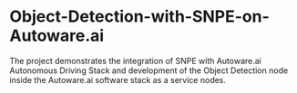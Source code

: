 # Object-Detection-with-SNPE-on-Autoware.ai
The project demonstrates the integration of SNPE with Autoware.ai Autonomous Driving Stack and development of the Object Detection node inside the Autoware.ai software stack as a service nodes.
